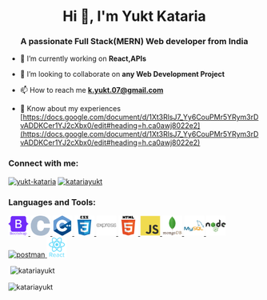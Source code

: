 <h1 align="center">Hi 👋, I'm Yukt Kataria</h1>
<h3 align="center">A passionate Full Stack(MERN) Web developer from India</h3>

- 🔭 I’m currently working on **React,APIs**

- 👯 I’m looking to collaborate on **any Web Development Project**

- 📫 How to reach me **k.yukt.07@gmail.com**

- 📄 Know about my experiences [https://docs.google.com/document/d/1Xt3RlsJ7_Yy6CouPMr5YRym3rDvADDKCer1YJ2cXbx0/edit#heading=h.ca0awj8022e2](https://docs.google.com/document/d/1Xt3RlsJ7_Yy6CouPMr5YRym3rDvADDKCer1YJ2cXbx0/edit#heading=h.ca0awj8022e2)

<h3 align="left">Connect with me:</h3>
<p align="left">
<a href="https://linkedin.com/in/yukt-kataria" target="blank"><img align="center" src="https://cdn.jsdelivr.net/npm/simple-icons@3.0.1/icons/linkedin.svg" alt="yukt-kataria" height="30" width="40" /></a>
<a href="https://instagram.com/katariayukt" target="blank"><img align="center" src="https://cdn.jsdelivr.net/npm/simple-icons@3.0.1/icons/instagram.svg" alt="katariayukt" height="30" width="40" /></a>
</p>

<h3 align="left">Languages and Tools:</h3>
<p align="left"> <a href="https://getbootstrap.com" target="_blank"> <img src="https://raw.githubusercontent.com/devicons/devicon/master/icons/bootstrap/bootstrap-plain-wordmark.svg" alt="bootstrap" width="40" height="40"/> </a> <a href="https://www.cprogramming.com/" target="_blank"> <img src="https://raw.githubusercontent.com/devicons/devicon/master/icons/c/c-original.svg" alt="c" width="40" height="40"/> </a> <a href="https://www.w3schools.com/cpp/" target="_blank"> <img src="https://raw.githubusercontent.com/devicons/devicon/master/icons/cplusplus/cplusplus-original.svg" alt="cplusplus" width="40" height="40"/> </a> <a href="https://www.w3schools.com/css/" target="_blank"> <img src="https://raw.githubusercontent.com/devicons/devicon/master/icons/css3/css3-original-wordmark.svg" alt="css3" width="40" height="40"/> </a> <a href="https://expressjs.com" target="_blank"> <img src="https://raw.githubusercontent.com/devicons/devicon/master/icons/express/express-original-wordmark.svg" alt="express" width="40" height="40"/> </a> <a href="https://www.w3.org/html/" target="_blank"> <img src="https://raw.githubusercontent.com/devicons/devicon/master/icons/html5/html5-original-wordmark.svg" alt="html5" width="40" height="40"/> </a> <a href="https://developer.mozilla.org/en-US/docs/Web/JavaScript" target="_blank"> <img src="https://raw.githubusercontent.com/devicons/devicon/master/icons/javascript/javascript-original.svg" alt="javascript" width="40" height="40"/> </a> <a href="https://www.mongodb.com/" target="_blank"> <img src="https://raw.githubusercontent.com/devicons/devicon/master/icons/mongodb/mongodb-original-wordmark.svg" alt="mongodb" width="40" height="40"/> </a> <a href="https://www.mysql.com/" target="_blank"> <img src="https://raw.githubusercontent.com/devicons/devicon/master/icons/mysql/mysql-original-wordmark.svg" alt="mysql" width="40" height="40"/> </a> <a href="https://nodejs.org" target="_blank"> <img src="https://raw.githubusercontent.com/devicons/devicon/master/icons/nodejs/nodejs-original-wordmark.svg" alt="nodejs" width="40" height="40"/> </a> <a href="https://postman.com" target="_blank"> <img src="https://www.vectorlogo.zone/logos/getpostman/getpostman-icon.svg" alt="postman" width="40" height="40"/> </a> <a href="https://reactjs.org/" target="_blank"> <img src="https://raw.githubusercontent.com/devicons/devicon/master/icons/react/react-original-wordmark.svg" alt="react" width="40" height="40"/> </a> </p>

<p>&nbsp;<img align="center" src="https://github-readme-stats.vercel.app/api?username=katariayukt&show_icons=true&locale=en" alt="katariayukt" /></p>

<p><img align="center" src="https://github-readme-streak-stats.herokuapp.com/?user=katariayukt&" alt="katariayukt" /></p>

